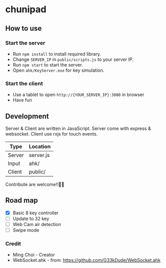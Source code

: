 # chunipad
## How to use
### Start the server
- Run `npm install` to install required library.
- Change `SERVER_IP` in `public/scripts.js` to your server IP.
- Run `npm start` to start the server.
- Open `ahk/KeyServer.exe` for key simulation.

### Start the client
- Use a tablet to open `http://{YOUR_SERVER_IP}:3000` in browser
- Have fun

## Development
Server & Client are written in JavaScript. Server come with express & websocket. Client use rxjs for touch events.

|Type  |Location |
|------|---------|
|Server|server.js|
|Input |ahk/     |
|Client|public/  |

Contribute are welcome!!🤩🤩

## Road map
- [x] Basic 8 key controller
- [ ] Update to 32 key
- [ ] Web Cam air detection
- [ ] Swipe mode

### Credit
- Ming Choi - Creator
- WebSocket.ahk - from: https://github.com/G33kDude/WebSocket.ahk
